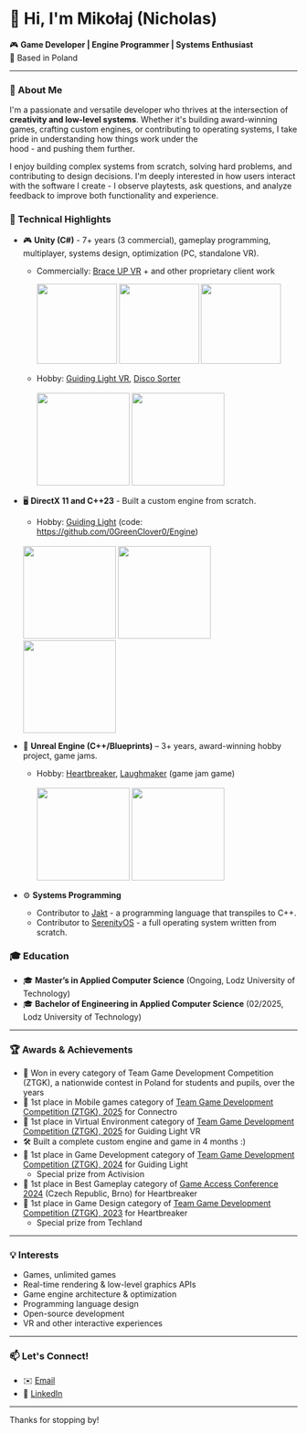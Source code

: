 # 👋 Hi, I'm Mikołaj (Nicholas)

🎮 **Game Developer | Engine Programmer | Systems Enthusiast**  
📍 Based in Poland

---

### 🚀 About Me

I'm a passionate and versatile developer who thrives at the intersection of **creativity and low-level systems**. Whether it's building award-winning games, crafting custom engines, or contributing to operating systems, I take pride in understanding how things work under the <br/>hood - and pushing them further.

I enjoy building complex systems from scratch, solving hard problems, and contributing to design decisions. I'm deeply interested in how users interact with the software I create - I observe playtests, ask questions, and analyze feedback to improve both functionality and experience.

### 🔧 Technical Highlights

- 🎮 **Unity (C#)** - 7+ years (3 commercial), gameplay programming, multiplayer, systems design, optimization (PC, standalone VR).
  - Commercially: [Brace UP VR](https://blog.vhsoft.io/braceup-vr/) + and other proprietary client work

    <img src="https://github.com/user-attachments/assets/351ffd77-e7f5-4343-a982-6453b119e826" height="140"> <img src="https://github.com/user-attachments/assets/e8f64e63-fcea-48e0-9187-4136fa03401d" height="140"> <img src="https://github.com/user-attachments/assets/e678e757-1d91-483f-9871-69ef702c4c65" height="140">

  - Hobby: [Guiding Light VR](https://github.com/0GreenClover0/VRP), [Disco Sorter](https://clovermike.itch.io/disco-sorter)
    <br/><br/>
    <img src="https://github.com/user-attachments/assets/93962c2b-5cd1-49df-b8ce-a6ca53d1072c" height="162"> <img src="https://github.com/user-attachments/assets/52632eb7-9e19-42c7-b7e0-43fe8fafcf02" height="162">

- 🖥️ **DirectX 11 and C++23** - Built a custom engine from scratch.
  - Hobby: [Guiding Light](https://oelj.itch.io/guiding-light) (code: https://github.com/0GreenClover0/Engine)
  <br/><br/>
  <img src="https://github.com/user-attachments/assets/3389a163-9722-4783-8aa2-94365e43f5ba" height="162">
  <img src="https://github.com/user-attachments/assets/a3d50e02-7a5c-412c-a923-48784bc5c607" height="162">
  <img src="https://github.com/user-attachments/assets/ac92127a-9e50-4748-8499-13ed97a30e35" height="162">

- 🧱 **Unreal Engine (C++/Blueprints)** – 3+ years, award-winning hobby project, game jams.
  - Hobby: [Heartbreaker](https://disco-angels.itch.io/heartbreaker), [Laughmaker](https://globalgamejam.org/games/2024/laughmaker-1) (game jam game)
    <br/><br/>
  <img src="https://github.com/user-attachments/assets/898461d8-9fff-4010-bfb8-5d0be1649b2f" height="162"> <img src="https://github.com/user-attachments/assets/4883a538-d058-461f-8b35-a4df7bb35976" height="162">
  
- ⚙️ **Systems Programming**
  - Contributor to [Jakt](https://github.com/SerenityOS/jakt) - a programming language that transpiles to C++.
  - Contributor to [SerenityOS](https://github.com/SerenityOS/serenity) - a full operating system written from scratch.  

### 🎓 Education

- 🎓 **Master’s in Applied Computer Science** (Ongoing, Lodz University of Technology)
- 🎓 **Bachelor of Engineering in Applied Computer Science** (02/2025, Lodz University of Technology)

---

### 🏆 Awards & Achievements
- 👑 Won in every category of Team Game Development Competition (ZTGK), a nationwide contest in Poland for students and pupils, over the years
- 🥇 1st place in Mobile games category of [Team Game Development Competition (ZTGK), 2025](https://gry.it.p.lodz.pl/main/index.php/pl/114-wyniki-17-finalu-konkursu-ztgk) for Connectro
- 🥇 1st place in Virtual Environment category of [Team Game Development Competition (ZTGK), 2025](https://gry.it.p.lodz.pl/main/index.php/pl/114-wyniki-17-finalu-konkursu-ztgk) for Guiding Light VR
- 🛠️ Built a complete custom engine and game in 4 months :)
- 🥇 1st place in Game Development category of [Team Game Development Competition (ZTGK), 2024](https://gry.it.p.lodz.pl/main/index.php/pl/104-wyniki-16-finalu-konkursu-ztgk) for Guiding Light
  - Special prize from Activision
- 🥇 1st place in Best Gameplay category of [Game Access Conference 2024](https://24.game-access.com/conference/indie-showcase/) (Czech Republic, Brno) for Heartbreaker
- 🥇 1st place in Game Design category of [Team Game Development Competition (ZTGK), 2023](https://gry.it.p.lodz.pl/main/index.php/pl/90-wyniki-15-finalu-konkursu-ztgk) for Heartbreaker
  - Special prize from Techland
---

### 💡 Interests

- Games, unlimited games
- Real-time rendering & low-level graphics APIs  
- Game engine architecture & optimization  
- Programming language design  
- Open-source development
- VR and other interactive experiences

---

### 📫 Let's Connect!

- ✉️ [Email](m.przybylski.inbox@gmail.com)  
- 🔗 [LinkedIn](https://www.linkedin.com/in/miko%C5%82aj-przybylski-5b8865206/)  

---

Thanks for stopping by!

